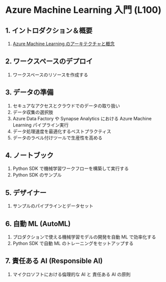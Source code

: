 # Azure Machine Learning 入門 (L100)

## 1. イントロダクション＆概要
1. [Azure Machine Learning のアーキテクチャと概念](./1_%E3%82%A4%E3%83%B3%E3%83%88%E3%83%AD%E3%83%80%E3%82%AF%E3%82%B7%E3%83%A7%E3%83%B3%EF%BC%86%E6%A6%82%E8%A6%81/README.md)

## 2. ワークスペースのデプロイ
1. ワークスペースのリソースを作成する

## 3. データの準備
1. セキュアなアクセスとクラウドでのデータの取り扱い
2. データ収集の選択肢
3. Azure Data Factory や Synapse Analytics における Azure Machine Learning パイプライン実行
4. データ処理速度を最適化するベストプラクティス
5. データのラベル付けツールで生産性を高める

## 4. ノートブック
1. Python SDK で機械学習ワークフローを構築して実行する
2. Python SDK のサンプル

## 5. デザイナー
1. サンプルのパイプラインとデータセット

## 6. 自動 ML (AutoML)
1. プロダクションで使える機械学習モデルの開発を自動 ML で効率化する
2. Python SDK で自動 ML のトレーニングをセットアップする

## 7. 責任ある AI (Responsible AI)
1. マイクロソフトにおける倫理的な AI と 責任ある AI の原則

